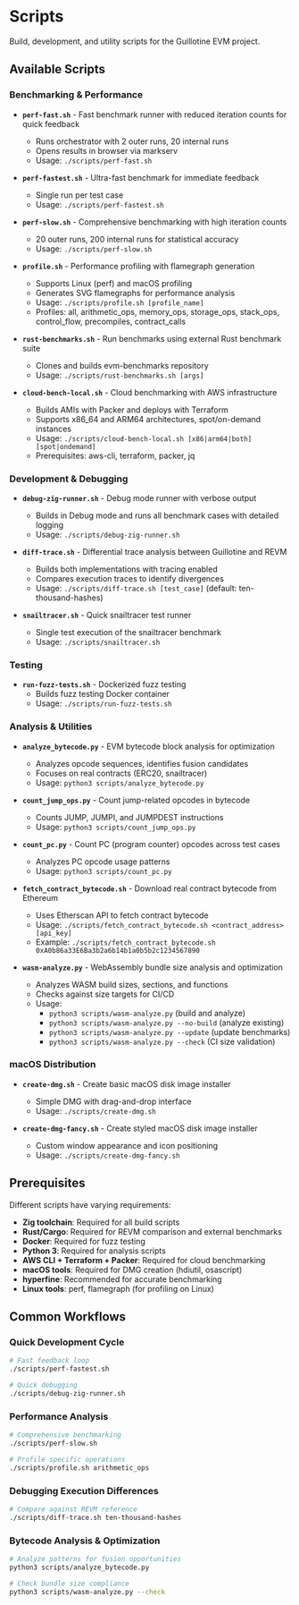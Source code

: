 # Scripts

Build, development, and utility scripts for the Guillotine EVM project.

## Available Scripts

### Benchmarking & Performance

- **`perf-fast.sh`** - Fast benchmark runner with reduced iteration counts for quick feedback
  - Runs orchestrator with 2 outer runs, 20 internal runs
  - Opens results in browser via markserv
  - Usage: `./scripts/perf-fast.sh`

- **`perf-fastest.sh`** - Ultra-fast benchmark for immediate feedback
  - Single run per test case
  - Usage: `./scripts/perf-fastest.sh`

- **`perf-slow.sh`** - Comprehensive benchmarking with high iteration counts
  - 20 outer runs, 200 internal runs for statistical accuracy
  - Usage: `./scripts/perf-slow.sh`

- **`profile.sh`** - Performance profiling with flamegraph generation
  - Supports Linux (perf) and macOS profiling
  - Generates SVG flamegraphs for performance analysis
  - Usage: `./scripts/profile.sh [profile_name]`
  - Profiles: all, arithmetic_ops, memory_ops, storage_ops, stack_ops, control_flow, precompiles, contract_calls

- **`rust-benchmarks.sh`** - Run benchmarks using external Rust benchmark suite
  - Clones and builds evm-benchmarks repository
  - Usage: `./scripts/rust-benchmarks.sh [args]`

- **`cloud-bench-local.sh`** - Cloud benchmarking with AWS infrastructure
  - Builds AMIs with Packer and deploys with Terraform
  - Supports x86_64 and ARM64 architectures, spot/on-demand instances
  - Usage: `./scripts/cloud-bench-local.sh [x86|arm64|both] [spot|ondemand]`
  - Prerequisites: aws-cli, terraform, packer, jq

### Development & Debugging

- **`debug-zig-runner.sh`** - Debug mode runner with verbose output
  - Builds in Debug mode and runs all benchmark cases with detailed logging
  - Usage: `./scripts/debug-zig-runner.sh`

- **`diff-trace.sh`** - Differential trace analysis between Guillotine and REVM
  - Builds both implementations with tracing enabled
  - Compares execution traces to identify divergences
  - Usage: `./scripts/diff-trace.sh [test_case]` (default: ten-thousand-hashes)

- **`snailtracer.sh`** - Quick snailtracer test runner
  - Single test execution of the snailtracer benchmark
  - Usage: `./scripts/snailtracer.sh`

### Testing

- **`run-fuzz-tests.sh`** - Dockerized fuzz testing
  - Builds fuzz testing Docker container
  - Usage: `./scripts/run-fuzz-tests.sh`

### Analysis & Utilities

- **`analyze_bytecode.py`** - EVM bytecode block analysis for optimization
  - Analyzes opcode sequences, identifies fusion candidates
  - Focuses on real contracts (ERC20, snailtracer)
  - Usage: `python3 scripts/analyze_bytecode.py`

- **`count_jump_ops.py`** - Count jump-related opcodes in bytecode
  - Counts JUMP, JUMPI, and JUMPDEST instructions
  - Usage: `python3 scripts/count_jump_ops.py`

- **`count_pc.py`** - Count PC (program counter) opcodes across test cases
  - Analyzes PC opcode usage patterns
  - Usage: `python3 scripts/count_pc.py`

- **`fetch_contract_bytecode.sh`** - Download real contract bytecode from Ethereum
  - Uses Etherscan API to fetch contract bytecode
  - Usage: `./scripts/fetch_contract_bytecode.sh <contract_address> [api_key]`
  - Example: `./scripts/fetch_contract_bytecode.sh 0xA0b86a33E6Ba3b2a6b14b1a0b5b2c1234567890`

- **`wasm-analyze.py`** - WebAssembly bundle size analysis and optimization
  - Analyzes WASM build sizes, sections, and functions
  - Checks against size targets for CI/CD
  - Usage: 
    - `python3 scripts/wasm-analyze.py` (build and analyze)
    - `python3 scripts/wasm-analyze.py --no-build` (analyze existing)
    - `python3 scripts/wasm-analyze.py --update` (update benchmarks)
    - `python3 scripts/wasm-analyze.py --check` (CI size validation)

### macOS Distribution

- **`create-dmg.sh`** - Create basic macOS disk image installer
  - Simple DMG with drag-and-drop interface
  - Usage: `./scripts/create-dmg.sh`

- **`create-dmg-fancy.sh`** - Create styled macOS disk image installer
  - Custom window appearance and icon positioning
  - Usage: `./scripts/create-dmg-fancy.sh`

## Prerequisites

Different scripts have varying requirements:

- **Zig toolchain**: Required for all build scripts
- **Rust/Cargo**: Required for REVM comparison and external benchmarks  
- **Docker**: Required for fuzz testing
- **Python 3**: Required for analysis scripts
- **AWS CLI + Terraform + Packer**: Required for cloud benchmarking
- **macOS tools**: Required for DMG creation (hdiutil, osascript)
- **hyperfine**: Recommended for accurate benchmarking
- **Linux tools**: perf, flamegraph (for profiling on Linux)

## Common Workflows

### Quick Development Cycle
```bash
# Fast feedback loop
./scripts/perf-fastest.sh

# Quick debugging
./scripts/debug-zig-runner.sh
```

### Performance Analysis
```bash
# Comprehensive benchmarking
./scripts/perf-slow.sh

# Profile specific operations
./scripts/profile.sh arithmetic_ops
```

### Debugging Execution Differences
```bash
# Compare against REVM reference
./scripts/diff-trace.sh ten-thousand-hashes
```

### Bytecode Analysis & Optimization
```bash
# Analyze patterns for fusion opportunities  
python3 scripts/analyze_bytecode.py

# Check bundle size compliance
python3 scripts/wasm-analyze.py --check
```